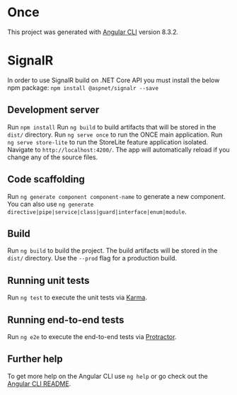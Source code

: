# Once

This project was generated with [Angular CLI](https://github.com/angular/angular-cli) version 8.3.2.

# SignalR

In order to use SignalR build on .NET Core API you must install the below npm package:
`npm install @aspnet/signalr --save`

## Development server

Run `npm install`
Run `ng build` to build artifacts that will be stored in the `dist/` directory. 
Run `ng serve once` to run the ONCE main application.
Run `ng serve store-lite` to run the StoreLite feature application isolated.
Navigate to `http://localhost:4200/`. The app will automatically reload if you change any of the source files.

## Code scaffolding

Run `ng generate component component-name` to generate a new component. You can also use `ng generate directive|pipe|service|class|guard|interface|enum|module`.

## Build

Run `ng build` to build the project. The build artifacts will be stored in the `dist/` directory. Use the `--prod` flag for a production build.

## Running unit tests

Run `ng test` to execute the unit tests via [Karma](https://karma-runner.github.io).

## Running end-to-end tests

Run `ng e2e` to execute the end-to-end tests via [Protractor](http://www.protractortest.org/).

## Further help

To get more help on the Angular CLI use `ng help` or go check out the [Angular CLI README](https://github.com/angular/angular-cli/blob/master/README.md).

